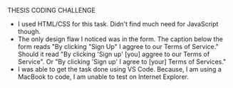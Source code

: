 THESIS CODING CHALLENGE


- I used HTML/CSS for this task. Didn't find much need for JavaScript though.
- The only design flaw I noticed was in the form. The caption below the form reads "By clicking "Sign Up" I aggree to our Terms of Service." Should it read "By clicking 'Sign up' [you] aggree to our Terms of Service". Or "By clicking 'Sign up' I agree to [your] Terms of Services."
- I was able to get the task done using VS Code. Because, I am using a MacBook to code, I am unable to test on Internet Explorer. 